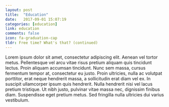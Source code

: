 ```yaml
---
layout: post
title:  "Education"
date:   2017-09-01 15:07:19
categories: [education]
link: education
comments: false
icon: fa-graduation-cap
tldr: Free time? What's that? (continued)
---
```

Lorem ipsum dolor sit amet, consectetur adipiscing elit. Aenean vel tortor metus. Pellentesque vel arcu vitae risus pretium aliquam quis tincidunt lectus. Proin aliquam accumsan tincidunt. Nunc sem massa, cursus fermentum tempor at, consectetur eu justo. Proin ultricies, nulla ac volutpat porttitor, erat neque hendrerit massa, a sollicitudin erat diam vel ex. In suscipit ullamcorper ipsum quis hendrerit. Nulla hendrerit nisi vel lacus pretium tristique. Ut nibh justo, pulvinar vitae massa nec, dignissim finibus diam. Suspendisse eget pretium metus. Sed fringilla nulla ultricies dui varius vestibulum.

<!--more-->
